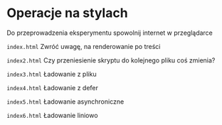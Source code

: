 # Operacje na stylach
Do przeprowadzenia eksperymentu spowolnij internet w przeglądarce

`index.html` Zwróć uwagę, na renderowanie po treści


`index2.html` Czy przeniesienie skryptu do kolejnego pliku coś zmienia?

`index3.html`  Ładowanie z pliku

`index4.html`  Ładowanie z defer

`index5.html`  Ładowanie asynchroniczne

`index6.html`  Ładowanie liniowo
